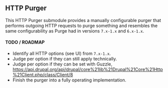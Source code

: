 HTTP Purger
------------------------------------------------------------------------------

This HTTP Purger submodule provides a manually configurable purger that performs
outgoing HTTP requests to purge something and resembles the same configurability
as Purge had in versions ``7.x-1.x`` and ``6.x-1.x``.

#### TODO / ROADMAP

* Identify all HTTP options (see UI) from ``7.x-1.x``.
* Judge per option if they can still apply technically.
* Judge per option if they can be set with Guzzle, https://api.drupal.org/api/drupal/core%21lib%21Drupal%21Core%21Http%21Client.php/class/Client/8
* Finish the purger into a fully operating implementation.
